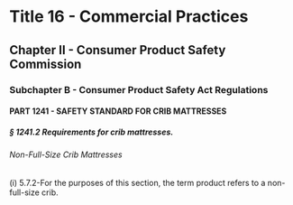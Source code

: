 
# Title 16 - Commercial Practices
## Chapter II - Consumer Product Safety Commission
### Subchapter B - Consumer Product Safety Act Regulations
#### PART 1241 - SAFETY STANDARD FOR CRIB MATTRESSES
##### § 1241.2 Requirements for crib mattresses.
###### Non-Full-Size Crib Mattresses

(i) 5.7.2-For the purposes of this section, the term product refers to a non-full-size crib.
